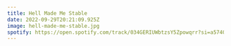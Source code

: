 ```yaml
---
title: Hell Made Me Stable
date: 2022-09-29T20:21:09.925Z
image: hell-made-me-stable.jpg
spotify: https://open.spotify.com/track/034GERIUWbtzsY5Zpowqrr?si=a57409eb1dec4ac7
---
```

